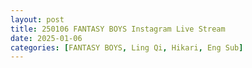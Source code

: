 ```yaml
---
layout: post
title: 250106 FANTASY BOYS Instagram Live Stream
date: 2025-01-06
categories: [FANTASY BOYS, Ling Qi, Hikari, Eng Sub]
---
```


